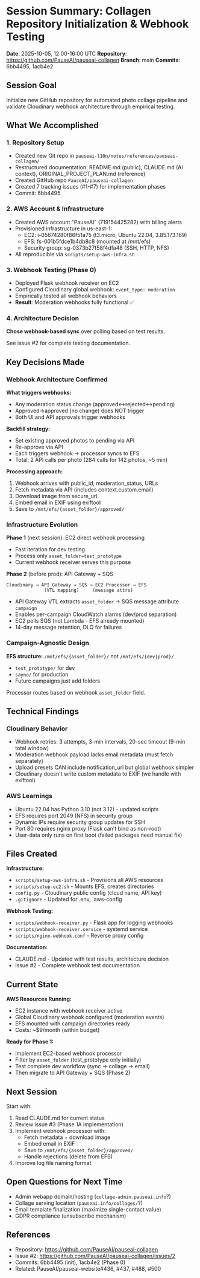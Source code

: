 # Session Summary: Collagen Repository Initialization & Webhook Testing

**Date**: 2025-10-05, 12:00-16:00 UTC
**Repository**: https://github.com/PauseAI/pauseai-collagen
**Branch**: main
**Commits**: 6bb4495, 1acb4e2

## Session Goal

Initialize new GitHub repository for automated photo collage pipeline and validate Cloudinary webhook architecture through empirical testing.

## What We Accomplished

### 1. Repository Setup
- Created new Git repo in `pauseai-l10n/notes/references/pauseai-collagen/`
- Restructured documentation: README.md (public), CLAUDE.md (AI context), ORIGINAL_PROJECT_PLAN.md (reference)
- Created GitHub repo `PauseAI/pauseai-collagen`
- Created 7 tracking issues (#1-#7) for implementation phases
- Commit: 6bb4495

### 2. AWS Account & Infrastructure
- Created AWS account "PauseAI" (719154425282) with billing alerts
- Provisioned infrastructure in us-east-1:
  - EC2: i-05674280f86f51a75 (t3.micro, Ubuntu 22.04, 3.85.173.169)
  - EFS: fs-001b5fdce1b4db8c8 (mounted at /mnt/efs)
  - Security group: sg-0373b27f58f4dfa48 (SSH, HTTP, NFS)
- All reproducible via `scripts/setup-aws-infra.sh`

### 3. Webhook Testing (Phase 0)
- Deployed Flask webhook receiver on EC2
- Configured Cloudinary global webhook: `event_type: moderation`
- Empirically tested all webhook behaviors
- **Result**: Moderation webhooks fully functional ✅

### 4. Architecture Decision
**Chose webhook-based sync** over polling based on test results.

See issue #2 for complete testing documentation.

## Key Decisions Made

### Webhook Architecture Confirmed

**What triggers webhooks:**
- Any moderation status change (approved↔rejected↔pending)
- Approved→approved (no change) does NOT trigger
- Both UI and API approvals trigger webhooks

**Backfill strategy:**
- Set existing approved photos to pending via API
- Re-approve via API
- Each triggers webhook → processor syncs to EFS
- Total: 2 API calls per photo (284 calls for 142 photos, ~5 min)

**Processing approach:**
1. Webhook arrives with public_id, moderation_status, URLs
2. Fetch metadata via API (includes context.custom.email)
3. Download image from secure_url
4. Embed email in EXIF using exiftool
5. Save to `/mnt/efs/{asset_folder}/approved/`

### Infrastructure Evolution

**Phase 1** (next session): EC2 direct webhook processing
- Fast iteration for dev testing
- Process only `asset_folder=test_prototype`
- Current webhook receiver serves this purpose

**Phase 2** (before prod): API Gateway + SQS
```
Cloudinary → API Gateway → SQS → EC2 Processor → EFS
              (VTL mapping)     (message attrs)
```
- API Gateway VTL extracts `asset_folder` → SQS message attribute `campaign`
- Enables per-campaign CloudWatch alarms (dev/prod separation)
- EC2 polls SQS (not Lambda - EFS already mounted)
- 14-day message retention, DLQ for failures

### Campaign-Agnostic Design

**EFS structure:** `/mnt/efs/{asset_folder}/` not `/mnt/efs/{dev|prod}/`
- `test_prototype/` for dev
- `sayno/` for production
- Future campaigns just add folders

Processor routes based on webhook `asset_folder` field.

## Technical Findings

### Cloudinary Behavior
- Webhook retries: 3 attempts, 3-min intervals, 20-sec timeout (9-min total window)
- Moderation webhook payload lacks email metadata (must fetch separately)
- Upload presets CAN include notification_url but global webhook simpler
- Cloudinary doesn't write custom metadata to EXIF (we handle with exiftool)

### AWS Learnings
- Ubuntu 22.04 has Python 3.10 (not 3.12) - updated scripts
- EFS requires port 2049 (NFS) in security group
- Dynamic IPs require security group updates for SSH
- Port 80 requires nginx proxy (Flask can't bind as non-root)
- User-data only runs on first boot (failed packages need manual fix)

## Files Created

**Infrastructure:**
- `scripts/setup-aws-infra.sh` - Provisions all AWS resources
- `scripts/setup-ec2.sh` - Mounts EFS, creates directories
- `config.py` - Cloudinary public config (cloud name, API key)
- `.gitignore` - Updated for .env, .aws-config

**Webhook Testing:**
- `scripts/webhook-receiver.py` - Flask app for logging webhooks
- `scripts/webhook-receiver.service` - systemd service
- `scripts/nginx-webhook.conf` - Reverse proxy config

**Documentation:**
- CLAUDE.md - Updated with test results, architecture decision
- Issue #2 - Complete webhook test documentation

## Current State

**AWS Resources Running:**
- EC2 instance with webhook receiver active
- Global Cloudinary webhook configured (moderation events)
- EFS mounted with campaign directories ready
- Costs: ~$9/month (within budget)

**Ready for Phase 1:**
- Implement EC2-based webhook processor
- Filter by `asset_folder` (test_prototype only initially)
- Test complete dev workflow (sync → collage → email)
- Then migrate to API Gateway + SQS (Phase 2)

## Next Session

Start with:
1. Read CLAUDE.md for current status
2. Review issue #3 (Phase 1A implementation)
3. Implement webhook processor with:
   - Fetch metadata + download image
   - Embed email in EXIF
   - Save to `/mnt/efs/{asset_folder}/approved/`
   - Handle rejections (delete from EFS)
4. Improve log file naming format

## Open Questions for Next Time

- Admin webapp domain/hosting (`collage-admin.pauseai.info`?)
- Collage serving location (`pauseai.info/collages/`?)
- Email template finalization (maximize single-contact value)
- GDPR compliance (unsubscribe mechanism)

## References

- Repository: https://github.com/PauseAI/pauseai-collagen
- Issue #2: https://github.com/PauseAI/pauseai-collagen/issues/2
- Commits: 6bb4495 (init), 1acb4e2 (Phase 0)
- Related: PauseAI/pauseai-website#436, #437, #488, #500
